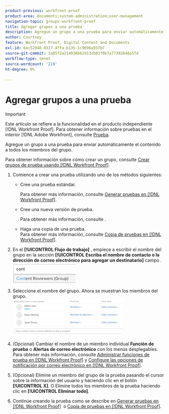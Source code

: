 ```yaml
---
product-previous: workfront-proof
product-area: documents;system-administration;user-management
navigation-topic: groups-workfront-proof
title: Agregar grupos a una prueba
description: Agregue un grupo a una prueba para enviar automáticamente el contenido a todos los miembros del grupo.
author: Courtney
feature: Workfront Proof, Digital Content and Documents
exl-id: 6ec52948-0317-4ffa-b135-1c9696a937b7
source-git-commit: 1a85f2a214036b62d13cb01f0b7a77392648a5fd
workflow-type: tm+mt
source-wordcount: '219'
ht-degree: 0%

---
```


# Agregar grupos a una prueba

>[!IMPORTANT]
>
>Este artículo se refiere a la funcionalidad en el producto independiente [!DNL Workfront Proof]. Para obtener información sobre pruebas en el interior [!DNL Adobe Workfront], consulte [Prueba](../../../review-and-approve-work/proofing/proofing.md).

Agregue un grupo a una prueba para enviar automáticamente el contenido a todos los miembros del grupo.

Para obtener información sobre cómo crear un grupo, consulte [Crear grupos de prueba usando [!DNL Workfront Proof]](../../../workfront-proof/wp-mnguserscontacts/groups/create-proofing-groups.md).

1. Comience a crear una prueba utilizando uno de los métodos siguientes:

   * Cree una prueba estándar.

      Para obtener más información, consulte [Generar pruebas en [!DNL Workfront Proof]](../../../workfront-proof/wp-work-proofsfiles/create-proofs-and-files/generate-proofs.md).

   * Cree una nueva versión de prueba.

      Para obtener más información, consulte .
   * Haga una copia de una prueba.<br>Para obtener más información, consulte <a href="../../../workfront-proof/wp-work-proofsfiles/create-proofs-and-files/copy-proofs.md" class="MCXref xref">Copia de pruebas en [!DNL Workfront Proof]</a>.

1. En el **[!UICONTROL Flujo de trabajo]** , empiece a escribir el nombre del grupo en la sección **[!UICONTROL Escriba el nombre de contacto o la dirección de correo electrónico para agregar un destinatario]** campo .<br><img src="assets/typegroupname.png" alt="Captura de pantalla de 2018-04-06_15-05-20.png">
1. Seleccione el nombre del grupo.
Ahora se muestran los miembros del grupo.<br><img src="assets/membersofthegroupdisplay-350x117.png" alt="Captura de pantalla:_2018-04-06_15-07-06.png" style="width: 350;height: 117;">
1. (Opcional) Cambiar el nombre de un miembro individual **Función de prueba** o **Alertas de correo electrónico** con los menús desplegables.
Para obtener más información, consulte <a href="../../../workfront-proof/wp-work-proofsfiles/share-proofs-and-files/manage-proof-roles.md" class="MCXref xref">Administrar funciones de prueba en [!DNL Workfront Proof]</a> y <a href="../../../workfront-proof/wp-emailsntfctns/email-alerts/config-email-notification-settings-wp.md" class="MCXref xref">Configure las opciones de notificación por correo electrónico en [!DNL Workfront Proof]</a>.
1. (Opcional) Elimine un miembro del grupo de la prueba pasando el cursor sobre la información del usuario y haciendo clic en el botón **[!UICONTROL X]**.
O Elimine todos los miembros de la prueba haciendo clic en **[!UICONTROL Eliminar todo]**.
1. Continúe creando la prueba como se describe en <a href="../../../workfront-proof/wp-work-proofsfiles/create-proofs-and-files/generate-proofs.md" class="MCXref xref">Generar pruebas en [!DNL Workfront Proof]</a>  o <a href="../../../workfront-proof/wp-work-proofsfiles/create-proofs-and-files/copy-proofs.md" class="MCXref xref">Copia de pruebas en [!DNL Workfront Proof]</a>. 
